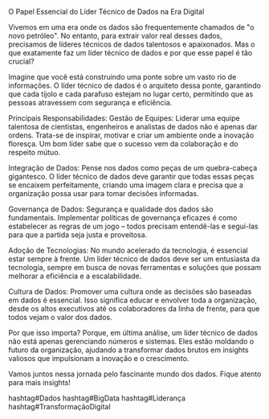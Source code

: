 O Papel Essencial do Líder Técnico de Dados na Era Digital

Vivemos em uma era onde os dados são frequentemente chamados de "o novo petróleo". No entanto, para extrair valor real desses dados, precisamos de líderes técnicos de dados talentosos e apaixonados. Mas o que exatamente faz um líder técnico de dados e por que esse papel é tão crucial?

Imagine que você está construindo uma ponte sobre um vasto rio de informações. O líder técnico de dados é o arquiteto dessa ponte, garantindo que cada tijolo e cada parafuso estejam no lugar certo, permitindo que as pessoas atravessem com segurança e eficiência.

Principais Responsabilidades:
Gestão de Equipes: Liderar uma equipe talentosa de cientistas, engenheiros e analistas de dados não é apenas dar ordens. Trata-se de inspirar, motivar e criar um ambiente onde a inovação floresça. Um bom líder sabe que o sucesso vem da colaboração e do respeito mútuo.

Integração de Dados: Pense nos dados como peças de um quebra-cabeça gigantesco. O líder técnico de dados deve garantir que todas essas peças se encaixem perfeitamente, criando uma imagem clara e precisa que a organização possa usar para tomar decisões informadas.

Governança de Dados: Segurança e qualidade dos dados são fundamentais. Implementar políticas de governança eficazes é como estabelecer as regras de um jogo – todos precisam entendê-las e segui-las para que a partida seja justa e proveitosa.

Adoção de Tecnologias: No mundo acelerado da tecnologia, é essencial estar sempre à frente. Um líder técnico de dados deve ser um entusiasta da tecnologia, sempre em busca de novas ferramentas e soluções que possam melhorar a eficiência e a escalabilidade.

Cultura de Dados: Promover uma cultura onde as decisões são baseadas em dados é essencial. Isso significa educar e envolver toda a organização, desde os altos executivos até os colaboradores da linha de frente, para que todos vejam o valor dos dados.

Por que isso importa?
Porque, em última análise, um líder técnico de dados não está apenas gerenciando números e sistemas. Eles estão moldando o futuro da organização, ajudando a transformar dados brutos em insights valiosos que impulsionam a inovação e o crescimento.

Vamos juntos nessa jornada pelo fascinante mundo dos dados. Fique atento para mais insights! 

hashtag#Dados hashtag#BigData hashtag#Liderança hashtag#TransformaçãoDigital
